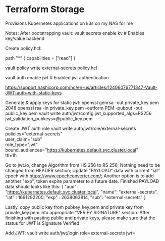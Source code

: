# Terraform Storage

Provisions Kubernetes applications on k3s on my NAS for me

Notes:
After bootstrapping vault:
  vault secrets enable kv  # Enables key/value backend

  Create policy.hcl:

  path "*" {
    capabilities = ["read"]
  }

  vault policy write external-secrets policy.hcl

  vault auth enable jwt    # Enabled jwt authentication

  https://support.hashicorp.com/hc/en-us/articles/12406076771347-Vault-JWT-auth-with-static-keys

  Generate & apply keys for static jwt:
  openssl genrsa -out private_key.pem 2048
  openssl rsa -in private_key.pem -outform PEM -pubout -out public_key.pem
  vault write auth/jwt/config jwt_supported_algs=RS256 jwt_validation_pubkeys=@public_key.pem

  Create JWT auth role
    vault write auth/jwt/role/external-secrets \
    policies="external-secrets" \
    user_claim="sub" \
    role_type="jwt" \
    bound_audiences="https://kubernetes.default.svc.cluster.local" \
    ttl=1h

  Go to jwt.io, change Algorithm from HS 256 to RS 256; Nothing need to be changed from HEADER section; Update "PAYLOAD" data with current "iat" epoch with https://www.epochconverter.com/; Another option is to add another "exp", token expire parameter to a future date. Finished PAYLOAD data should looks like this:
    {
    "aud": "https://kubernetes.default.svc.cluster.local",
    "name": "external-secrets",
    "iat" : 1691292200,
    "exp" : 2638063814,
    "sub": "external-secrets"
    }

  Lastly, copy public key from pubkey_key.pem and private key from private_key.pem into appropriate "VERIFY SIGNATURE" section. After finishing with pasting public and private keys, please make sure that the status for JWT is Signature Verified

  Add JWT:
  vault write auth/jwt/login role=external-secrets jwt=<value from site>
